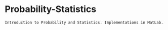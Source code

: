# Probability-Statistics
    Introduction to Probability and Statistics. Implementations in MatLab.
